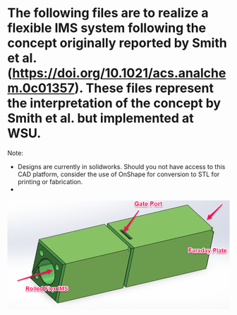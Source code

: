 # The following files are to realize a flexible IMS system following the concept originally reported by Smith et al. (https://doi.org/10.1021/acs.analchem.0c01357).  These files represent the interpretation of the concept by Smith et al. but implemented at WSU.

Note: 
* Designs are currently in solidworks.  Should you not have access to this CAD platform, consider the use of OnShape for conversion to STL for printing or fabrication.
* 
<img align="center" src="https://github.com/bhclowers/OS-IMS/blob/master/PCB_IMS/FlexIMS/FlexIMS_Holder.png?raw=true">
